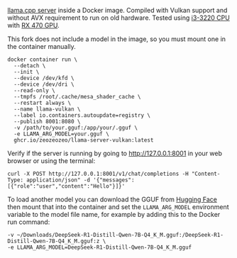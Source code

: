 [llama.cpp server](https://github.com/ggerganov/llama.cpp/tree/master/examples/server) inside a Docker image. Compiled with Vulkan support and without AVX requirement to run on old hardware. Tested using [i3-3220 CPU](https://www.intel.com/content/www/us/en/products/sku/65693/intel-core-i33220-processor-3m-cache-3-30-ghz/specifications.html?q=CM8063701137502) with [RX 470 GPU](https://www.techpowerup.com/gpu-specs/radeon-rx-470.c2861).

This fork does not include a model in the image, so you must mount one in the container manually.

```
docker container run \
  --detach \
  --init \
  --device /dev/kfd \
  --device /dev/dri \
  --read-only \
  --tmpfs /root/.cache/mesa_shader_cache \
  --restart always \
  --name llama-vulkan \
  --label io.containers.autoupdate=registry \
  --publish 8001:8080 \
  -v /path/to/your.gguf:/app/your/.gguf \
  -e LLAMA_ARG_MODEL=your.gguf \
  ghcr.io/zeozeozeo/llama-server-vulkan:latest
```

Verify if the server is running by going to http://127.0.0.1:8001 in your web browser or using the terminal:

```
curl -X POST http://127.0.0.1:8001/v1/chat/completions -H "Content-Type: application/json" -d '{"messages":[{"role":"user","content":"Hello"}]}'
```

To load another model you can download the GGUF from [Hugging Face](https://huggingface.co) then mount that into the container and set the `LLAMA_ARG_MODEL` environment variable to the model file name, for example by adding this to the Docker run command:

```
-v ~/Downloads/DeepSeek-R1-Distill-Qwen-7B-Q4_K_M.gguf:/DeepSeek-R1-Distill-Qwen-7B-Q4_K_M.gguf:z \
-e LLAMA_ARG_MODEL=DeepSeek-R1-Distill-Qwen-7B-Q4_K_M.gguf
```
